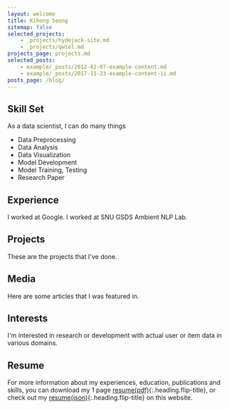 ```yaml
---
layout: welcome
title: Kihong Seong
sitemap: false
selected_projects:
    - _projects/hydejack-site.md
    - _projects/qwtel.md
projects_page: projects.md
selected_posts:
    - example/_posts/2012-02-07-example-content.md
    - example/_posts/2017-11-23-example-content-ii.md
posts_page: /blog/
---
```

<!--author-->

## Skill Set
As a data scientist, I can do many things
- Data Preprocessing
- Data Analysis
- Data Visualization
- Model Development
- Model Training, Testing
- Research Paper

## Experience
I worked at Google.
I worked at SNU GSDS Ambient NLP Lab.

## Projects
These are the projects that I've done.
<!--projects-->

<!-- ## Blogs
Here are some posts I wrote. -->

## Media
Here are some articles that I was featured in.

## Interests
I'm interested in research or development with actual user or item data in various domains. 

## Resume
For more information about my experiences, education, publications and skills, you can download my 1 page [resume(pdf)]{:.heading.flip-title}, or check out my [resume(json)]{:.heading.flip-title} on this website.

<!-- * [Config]{:.heading.flip-title} --- Once Jekyll is running you can start with basic configuration.
{:.related-posts.faded} -->


<!-- ~~~
├── _featured_categories
│   └── example.md
├── _projects
│   └── *
├── docs
├── example
├── licenses
├── assets
│   └── img
│       ├── blog
│       ├── docs
│       └── projects
├── CHANGELOG.md
├── forms-by-example.md
├── LICENSE.md
└── NOTICE.md
~~~  -->

[resume(pdf)]: /cv_kihong.pdf
[resume(json)]: /resume.md
[documentation]: docs/README.md
[install]: docs/install.md
[upgrade]: docs/upgrade.md
[config]: docs/config.md
